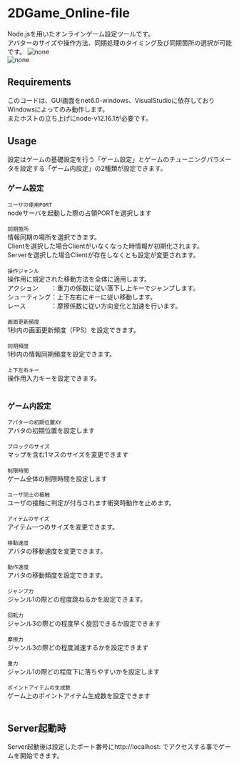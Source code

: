 # 2DGame_Online-file
Node.jsを用いたオンラインゲーム設定ツールです。  
アバターのサイズや操作方法、同期処理のタイミング及び同期箇所の選択が可能です。
![none](https://user-images.githubusercontent.com/88083230/157493832-5e674127-e892-41de-865a-5723572d65f6.png)  
![none](https://user-images.githubusercontent.com/88083230/157494462-34cd70b2-b45a-46bc-8c20-95356f3f7fd7.png)
  
## Requirements  
このコードは、GUI画面をnet6.0-windows、VisualStudioに依存しておりWindowsによってのみ動作します。  
またホストの立ち上げにnode-v12.16.1が必要です。  
## Usage  
設定はゲームの基礎設定を行う「ゲーム設定」とゲームのチューニングパラメータを設定する「ゲーム内設定」の2種類が設定できます。  
### ゲーム設定<br>
`ユーザの使用PORT`<br>
nodeサーバを起動した際の占領PORTを選択します<br><br>
`同期箇所`<br>
情報同期の場所を選択できます。<br>
Clientを選択した場合Clientがいなくなった時情報が初期化されます。<br>
Serverを選択した場合Clientが存在しなくとも設定が変更されます。<br><br>
`操作ジャンル`<br>
操作用に規定された移動方法を全体に適用します。<br>
アクション　　：重力の係数に従い落下し上キーでジャンプします。<br>
シューティング：上下左右にキーに従い移動します。<br>
レース　　　　：摩擦係数に従い方向変化と加速を行います。<br><br>
`画面更新頻度`<br>
1秒内の画面更新頻度（FPS）を設定できます。<br><br>
`同期頻度`<br>
1秒内の情報同期頻度を設定できます。<br><br>
`上下左右キー`<br>
操作用入力キーを設定できます。<br><br>
### ゲーム内設定<br>
`アバターの初期位置XY`<br>
アバタの初期位置を設定します<br><br>
`ブロックのサイズ`<br>
マップを含む1マスのサイズを変更できます<br><br>
`制限時間`<br>
ゲーム全体の制限時間を設定します<br><br>
`ユーザ同士の接触`<br>
ユーザの接触に判定が付与されます衝突時動作を止めます。<br><br>
`アイテムのサイズ`<br>
アイテム一つのサイズを変更できます。<br><br>
`移動速度`<br>
アバタの移動速度を変更できます。<br><br>
`動作速度`<br>
アバタの移動頻度を設定できます。<br><br>
`ジャンプ力`<br>
ジャンル1の際どの程度跳ねるかを設定できます。<br><br>
`回転力`<br>
ジャンル3の際どの程度早く旋回できるか設定できます<br><br>
`摩擦力`<br>
ジャンル3の際どの程度減速するかを設定できます<br><br>
`重力`<br>
ジャンル1の際どの程度下に落ちやすいかを設定します<br><br>
`ポイントアイテムの生成数`<br>
ゲーム上のポイントアイテム生成数を設定できます<br><br>
## Server起動時
Server起動後は設定したポート番号にhttp://localhost: でアクセスする事でゲームを開始できます。

